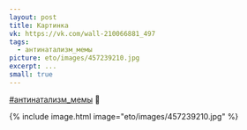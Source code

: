 ```yaml
---
layout: post
title: Картинка
vk: https://vk.com/wall-210066881_497
tags:
  - антинатализм_мемы
picture: eto/images/457239210.jpg
excerpt: ...
small: true
---
```

[#антинатализм_мемы](poisk.html#антинатализм_мемы) 🌟

{% include image.html image="eto/images/457239210.jpg" %}